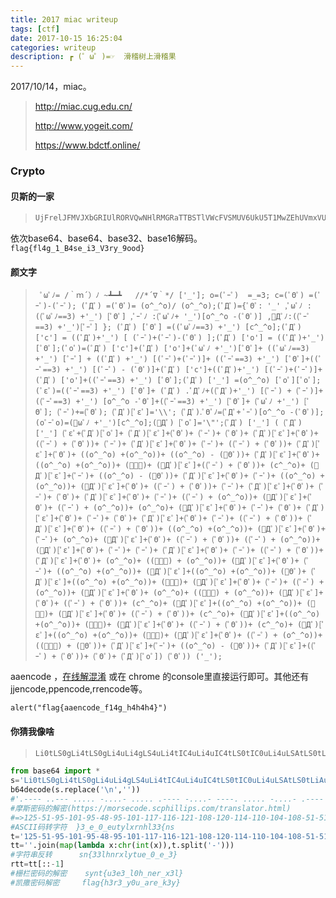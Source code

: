 ```yaml
---
title: 2017 miac writeup
tags: [ctf]
date: 2017-10-15 16:25:04
categories: writeup
description: ┏ (゜ω゜)=☞  滑稽树上滑稽果 
---
```



2017/10/14，miac。

> http://miac.cug.edu.cn/
>
> http://www.yogeit.com/
>
> https://www.bdctf.online/

### Crypto

#### 贝斯的一家

> ```python
> UjFrelJFMVJXbGRIUlRORVQwNHlRMGRaTTBSTlVWcFVSMUV6UkU5T1MwZEhUVmxVUzFKU1ZVZEpXbFJKVGxwVVIxa3lWRXRTVWxkSVJWcFVSMDVMUjBkVk0wUkhUVnBZUjBrelZGTk9TMGRIVFRSVVRWSlNWMGxaTTBSSlRqSkY=
> ```

依次base64、base64、base32、base16解码。
`flag{fl4g_1_B4se_i3_V3ry_9ood}`

#### 颜文字

> ```aaencode
>  ﾟωﾟﾉ= /｀ｍ´）ﾉ ~┻━┻   //*´∇｀*/ ['_']; o=(ﾟｰﾟ)  =_=3; c=(ﾟΘﾟ) =(ﾟｰﾟ)-(ﾟｰﾟ); (ﾟДﾟ) =(ﾟΘﾟ)= (o^_^o)/ (o^_^o);(ﾟДﾟ)={ﾟΘﾟ: '_' ,ﾟωﾟﾉ : ((ﾟωﾟﾉ==3) +'_') [ﾟΘﾟ] ,ﾟｰﾟﾉ :(ﾟωﾟﾉ+ '_')[o^_^o -(ﾟΘﾟ)] ,ﾟДﾟﾉ:((ﾟｰﾟ==3) +'_')[ﾟｰﾟ] }; (ﾟДﾟ) [ﾟΘﾟ] =((ﾟωﾟﾉ==3) +'_') [c^_^o];(ﾟДﾟ) ['c'] = ((ﾟДﾟ)+'_') [ (ﾟｰﾟ)+(ﾟｰﾟ)-(ﾟΘﾟ) ];(ﾟДﾟ) ['o'] = ((ﾟДﾟ)+'_') [ﾟΘﾟ];(ﾟoﾟ)=(ﾟДﾟ) ['c']+(ﾟДﾟ) ['o']+(ﾟωﾟﾉ +'_')[ﾟΘﾟ]+ ((ﾟωﾟﾉ==3) +'_') [ﾟｰﾟ] + ((ﾟДﾟ) +'_') [(ﾟｰﾟ)+(ﾟｰﾟ)]+ ((ﾟｰﾟ==3) +'_') [ﾟΘﾟ]+((ﾟｰﾟ==3) +'_') [(ﾟｰﾟ) - (ﾟΘﾟ)]+(ﾟДﾟ) ['c']+((ﾟДﾟ)+'_') [(ﾟｰﾟ)+(ﾟｰﾟ)]+ (ﾟДﾟ) ['o']+((ﾟｰﾟ==3) +'_') [ﾟΘﾟ];(ﾟДﾟ) ['_'] =(o^_^o) [ﾟoﾟ][ﾟoﾟ];(ﾟεﾟ)=((ﾟｰﾟ==3) +'_') [ﾟΘﾟ]+ (ﾟДﾟ) .ﾟДﾟﾉ+((ﾟДﾟ)+'_') [(ﾟｰﾟ) + (ﾟｰﾟ)]+((ﾟｰﾟ==3) +'_') [o^_^o -ﾟΘﾟ]+((ﾟｰﾟ==3) +'_') [ﾟΘﾟ]+ (ﾟωﾟﾉ +'_') [ﾟΘﾟ]; (ﾟｰﾟ)+=(ﾟΘﾟ); (ﾟДﾟ)[ﾟεﾟ]='\\'; (ﾟДﾟ).ﾟΘﾟﾉ=(ﾟДﾟ+ ﾟｰﾟ)[o^_^o -(ﾟΘﾟ)];(oﾟｰﾟo)=(ﾟωﾟﾉ +'_')[c^_^o];(ﾟДﾟ) [ﾟoﾟ]='\"';(ﾟДﾟ) ['_'] ( (ﾟДﾟ) ['_'] (ﾟεﾟ+(ﾟДﾟ)[ﾟoﾟ]+ (ﾟДﾟ)[ﾟεﾟ]+(ﾟΘﾟ)+ (ﾟｰﾟ)+ (ﾟΘﾟ)+ (ﾟДﾟ)[ﾟεﾟ]+(ﾟΘﾟ)+ ((ﾟｰﾟ) + (ﾟΘﾟ))+ (ﾟｰﾟ)+ (ﾟДﾟ)[ﾟεﾟ]+(ﾟΘﾟ)+ (ﾟｰﾟ)+ ((ﾟｰﾟ) + (ﾟΘﾟ))+ (ﾟДﾟ)[ﾟεﾟ]+(ﾟΘﾟ)+ ((o^_^o) +(o^_^o))+ ((o^_^o) - (ﾟΘﾟ))+ (ﾟДﾟ)[ﾟεﾟ]+(ﾟΘﾟ)+ ((o^_^o) +(o^_^o))+ (ﾟｰﾟ)+ (ﾟДﾟ)[ﾟεﾟ]+((ﾟｰﾟ) + (ﾟΘﾟ))+ (c^_^o)+ (ﾟДﾟ)[ﾟεﾟ]+(ﾟｰﾟ)+ ((o^_^o) - (ﾟΘﾟ))+ (ﾟДﾟ)[ﾟεﾟ]+(ﾟΘﾟ)+ (ﾟｰﾟ)+ ((o^_^o) +(o^_^o))+ (ﾟДﾟ)[ﾟεﾟ]+(ﾟΘﾟ)+ ((ﾟｰﾟ) + (ﾟΘﾟ))+ (ﾟｰﾟ)+ (ﾟДﾟ)[ﾟεﾟ]+(ﾟΘﾟ)+ (ﾟｰﾟ)+ (ﾟΘﾟ)+ (ﾟДﾟ)[ﾟεﾟ]+(ﾟΘﾟ)+ (ﾟｰﾟ)+ ((ﾟｰﾟ) + (o^_^o))+ (ﾟДﾟ)[ﾟεﾟ]+(ﾟΘﾟ)+ ((ﾟｰﾟ) + (o^_^o))+ (o^_^o)+ (ﾟДﾟ)[ﾟεﾟ]+(ﾟΘﾟ)+ (ﾟｰﾟ)+ (ﾟΘﾟ)+ (ﾟДﾟ)[ﾟεﾟ]+(ﾟΘﾟ)+ (ﾟｰﾟ)+ (ﾟΘﾟ)+ (ﾟДﾟ)[ﾟεﾟ]+(ﾟΘﾟ)+ (ﾟｰﾟ)+ ((ﾟｰﾟ) + (ﾟΘﾟ))+ (ﾟДﾟ)[ﾟεﾟ]+(ﾟΘﾟ)+ ((ﾟｰﾟ) + (ﾟΘﾟ))+ ((o^_^o) +(o^_^o))+ (ﾟДﾟ)[ﾟεﾟ]+(ﾟΘﾟ)+ (ﾟｰﾟ)+ (o^_^o)+ (ﾟДﾟ)[ﾟεﾟ]+(ﾟΘﾟ)+ ((ﾟｰﾟ) + (ﾟΘﾟ))+ ((ﾟｰﾟ) + (o^_^o))+ (ﾟДﾟ)[ﾟεﾟ]+(ﾟΘﾟ)+ (ﾟｰﾟ)+ (ﾟｰﾟ)+ (ﾟДﾟ)[ﾟεﾟ]+(ﾟΘﾟ)+ (ﾟｰﾟ)+ ((ﾟｰﾟ) + (ﾟΘﾟ))+ (ﾟДﾟ)[ﾟεﾟ]+(ﾟΘﾟ)+ (o^_^o)+ ((ﾟｰﾟ) + (o^_^o))+ (ﾟДﾟ)[ﾟεﾟ]+(ﾟΘﾟ)+ (ﾟｰﾟ)+ ((o^_^o) +(o^_^o))+ (ﾟДﾟ)[ﾟεﾟ]+((o^_^o) +(o^_^o))+ (ﾟΘﾟ)+ (ﾟДﾟ)[ﾟεﾟ]+((o^_^o) +(o^_^o))+ (ﾟｰﾟ)+ (ﾟДﾟ)[ﾟεﾟ]+(ﾟΘﾟ)+ (ﾟｰﾟ)+ ((ﾟｰﾟ) + (o^_^o))+ (ﾟДﾟ)[ﾟεﾟ]+(ﾟΘﾟ)+ (o^_^o)+ ((ﾟｰﾟ) + (o^_^o))+ (ﾟДﾟ)[ﾟεﾟ]+(ﾟΘﾟ)+ ((ﾟｰﾟ) + (ﾟΘﾟ))+ (c^_^o)+ (ﾟДﾟ)[ﾟεﾟ]+((o^_^o) +(o^_^o))+ (ﾟｰﾟ)+ (ﾟДﾟ)[ﾟεﾟ]+(ﾟΘﾟ)+ ((ﾟｰﾟ) + (ﾟΘﾟ))+ (c^_^o)+ (ﾟДﾟ)[ﾟεﾟ]+((o^_^o) +(o^_^o))+ (ﾟｰﾟ)+ (ﾟДﾟ)[ﾟεﾟ]+(ﾟΘﾟ)+ ((ﾟｰﾟ) + (ﾟΘﾟ))+ (c^_^o)+ (ﾟДﾟ)[ﾟεﾟ]+((o^_^o) +(o^_^o))+ (ﾟｰﾟ)+ (ﾟДﾟ)[ﾟεﾟ]+(ﾟΘﾟ)+ ((ﾟｰﾟ) + (o^_^o))+ ((ﾟｰﾟ) + (ﾟΘﾟ))+ (ﾟДﾟ)[ﾟεﾟ]+(ﾟｰﾟ)+ ((o^_^o) - (ﾟΘﾟ))+ (ﾟДﾟ)[ﾟεﾟ]+((ﾟｰﾟ) + (ﾟΘﾟ))+ (ﾟΘﾟ)+ (ﾟДﾟ)[ﾟoﾟ]) (ﾟΘﾟ)) ('_');
> ```

aaencode ，[在线解混淆](https://cat-in-136.github.io/2010/12/aadecode-decode-encoded-as-aaencode.html) 或在 chrome 的console里直接运行即可。其他还有jjencode,ppencode,rrencode等。

```
alert("flag{aaencode_f14g_h4h4h4}")
```

#### 你猜我像啥

> ```python
> Li0tLS0gLi4tLS0gLi4uLi4gLS4uLi4tIC4uLi4uIC4tLS0tIC0uLi4uLSAtLS0tLiAuLi4uLiAt\nLi4uLi0gLi0tLS0gLS0tLS0gLi0tLS0gLS4uLi4tIC0tLS0uIC4uLi4uIC0uLi4uLSAuLi4uLSAt\nLS0uLiAtLi4uLi0gLS0tLS4gLi4uLi4gLS4uLi4tIC4tLS0tIC0tLS0tIC4tLS0tIC0uLi4uLSAu\nLS0tLSAuLS0tLSAtLS4uLiAtLi4uLi0gLi0tLS0gLi0tLS0gLS4uLi4gLS4uLi4tIC4tLS0tIC4u\nLS0tIC4tLS0tIC0uLi4uLSAuLS0tLSAtLS0tLSAtLS0uLiAtLi4uLi0gLi0tLS0gLi4tLS0gLS0t\nLS0gLS4uLi4tIC4tLS0tIC4tLS0tIC4uLi4tIC0uLi4uLSAuLS0tLSAuLS0tLSAtLS0tLSAtLi4u\nLi0gLi0tLS0gLS0tLS0gLi4uLi0gLS4uLi4tIC4tLS0tIC0tLS0tIC0tLS4uIC0uLi4uLSAuLi4u\nLiAuLS0tLSAtLi4uLi0gLi4uLi4gLi0tLS0gLS4uLi4tIC4tLS0tIC4uLS0tIC4uLi0tIC0uLi4u\nLSAuLS0tLSAuLS0tLSAtLS0tLSAtLi4uLi0gLi0tLS0gLi0tLS0gLi4uLi4=
> ```


```python
from base64 import *
s='Li0tLS0gLi4tLS0gLi4uLi4gLS4uLi4tIC4uLi4uIC4tLS0tIC0uLi4uLSAtLS0tLiAuLi4uLiAt\nLi4uLi0gLi0tLS0gLS0tLS0gLi0tLS0gLS4uLi4tIC0tLS0uIC4uLi4uIC0uLi4uLSAuLi4uLSAt\nLS0uLiAtLi4uLi0gLS0tLS4gLi4uLi4gLS4uLi4tIC4tLS0tIC0tLS0tIC4tLS0tIC0uLi4uLSAu\nLS0tLSAuLS0tLSAtLS4uLiAtLi4uLi0gLi0tLS0gLi0tLS0gLS4uLi4gLS4uLi4tIC4tLS0tIC4u\nLS0tIC4tLS0tIC0uLi4uLSAuLS0tLSAtLS0tLSAtLS0uLiAtLi4uLi0gLi0tLS0gLi4tLS0gLS0t\nLS0gLS4uLi4tIC4tLS0tIC4tLS0tIC4uLi4tIC0uLi4uLSAuLS0tLSAuLS0tLSAtLS0tLSAtLi4u\nLi0gLi0tLS0gLS0tLS0gLi4uLi0gLS4uLi4tIC4tLS0tIC0tLS0tIC0tLS4uIC0uLi4uLSAuLi4u\nLiAuLS0tLSAtLi4uLi0gLi4uLi4gLi0tLS0gLS4uLi4tIC4tLS0tIC4uLS0tIC4uLi0tIC0uLi4u\nLSAuLS0tLSAuLS0tLSAtLS0tLSAtLi4uLi0gLi0tLS0gLi0tLS0gLi4uLi4='
b64decode(s.replace('\n',''))  
#'.---- ..--- ..... -....- ..... .---- -....- ----. ..... -....- .---- ----- .---- -....- ----. ..... -....- ....- ---.. -....- ----. ..... -....- .---- ----- .---- -....- .---- .---- --... -....- .---- .---- -.... -....- .---- ..--- .---- -....- .---- ----- ---.. -....- .---- ..--- ----- -....- .---- .---- ....- -....- .---- .---- ----- -....- .---- ----- ....- -....- .---- ----- ---.. -....- ..... .---- -....- ..... .---- -....- .---- ..--- ...-- -....- .---- .---- ----- -....- .---- .---- .....'
#摩斯密码的解密(https://morsecode.scphillips.com/translator.html)
#=>125-51-95-101-95-48-95-101-117-116-121-108-120-114-110-104-108-51-51-123-110-115
#ASCII码转字符	}3_e_0_eutylxrnhl33{ns
t='125-51-95-101-95-48-95-101-117-116-121-108-120-114-110-104-108-51-51-123-110-115'
tt=''.join(map(lambda x:chr(int(x)),t.split('-')))
#字符串反转  	sn{33lhnrxlytue_0_e_3}
rtt=tt[::-1]
#栅栏密码的解密	synt{u3e3_l0h_ner_x3l}
#凯撒密码解密 	flag{h3r3_y0u_are_k3y}
```

